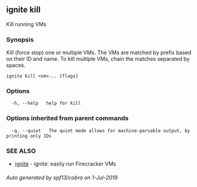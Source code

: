 ## ignite kill

Kill running VMs

### Synopsis


Kill (force stop) one or multiple VMs. The VMs are matched by prefix based
on their ID and name. To kill multiple VMs, chain the matches separated
by spaces.


```
ignite kill <vm>... [flags]
```

### Options

```
  -h, --help   help for kill
```

### Options inherited from parent commands

```
  -q, --quiet   The quiet mode allows for machine-parsable output, by printing only IDs
```

### SEE ALSO

* [ignite](ignite.md)	 - ignite: easily run Firecracker VMs

###### Auto generated by spf13/cobra on 1-Jul-2019
